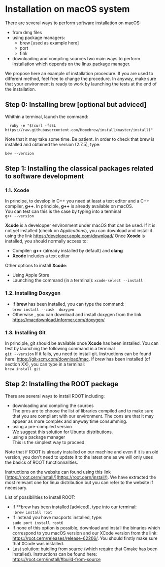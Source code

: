 # Installation on macOS system



There are several ways to perform software installation on macOS:
   - from dmg files
   - using package managers:
      - brew [used as example here]
      - port
      - fink
   - downloading and compiling sources
   two main ways to perform installation which depends on the linux package manager.

We propose here an example of installation procedure.
If you are used to different method, feel free to change the procedure.
In anyway, make sure that your environment is ready to work by launching the tests
at the end of the installation.


## Step 0: Installing brew [optional but adviced]
 
Whithin a terminal, launch the command: <br/>
```
  ruby -e "$(curl -fsSL https://raw.githubusercontent.com/Homebrew/install/master/install)"
```
Note that it may take some time. Be patient.
In order to check that brew is installed and obtained the version (2.7.5), type:
```
bew --version
```

## Step 1: Installing the classical packages related to software development

 ### 1.1. Xcode 

In principe, to develop in C++ you need at least a text editor and a C++ compiler, **g++**.
In principle, **g++** is already available on macOS.<br/>
You can test can this is the case by typing into a terminal <br/>
```g++ --version```

**Xcode** is a developper environment under macOS that can be used.
If it is not yet installed (check on *Applications*), you can download and install it using the link https://developer.apple.com/download/
Once **Xcode** is installed, you should normally access to:
   - Compiler: **g++** (already installed by default) and **clang**
   - **Xcode** includes a text editor

Other options to install **Xcode**:
   - Using Apple Store
   - Launching the command (in a terminal): ```xcode-select --install```


 ### 1.2. Installing Doxygen

   - If **brew** has been installed, you can type the command:<br/>
   ```brew install --cask  doxygen```
   - Otherwise , you can download and install doxygen from the link https://macdownload.informer.com/doxygen/

 
 ### 1.3. Installing Git

In principle, git should be available once **Xcode** has been installed.
You can test by launching the following command in a terminal<br/>
```git --version```
If it fails, you need to install git.
Instructions can be found here: https://git-scm.com/download/mac.
If *brew* has been installed (cf section XX), you can type in a terminal:<br/>
```brew install git```

 
## Step 2: Installing the ROOT package

There are several ways to install ROOT including:
   - downloading and compiling the sources <br/>
The pros are to choose the list of libraries compiled and to make sure that you are compliant with our environment. The cons are that it may appear as more complex and anyway time consumming.
   - using a pre-compiled version <br/>
   We suggest this solution for Ubuntu distributions.
   - using a package manager<br/>
This is the simplest way to proceed.

Note that if ROOT is already installed on our machine and even if it is an old version, you don't need to update it to the latest one as we will only uses the basics of ROOT functionnalities.

Instructions on the website can found using this link [https://root.cern/install/](https://root.cern/install/). We have extracted the most relevant one for linux distribution but you can refer to the website if necessary.

List of possibilities to install ROOT:
   - If **brew has been installed [adviced], type into our terminal:<br/>
   ``` brew install root```
   - If instead you have macports installed, type:<br/>
   ```sudo port install root6```
   - If none of this option is possible, download and install the binaries which correspond to you macOS version and our XCode version from the link: https://root.cern/releases/release-62206/. You should firstly make sure that XCode was installed.
   - Last solution: buidling from source (which require that Cmake has been installed). Instructions can be found here: https://root.cern/install/#build-from-source





  


